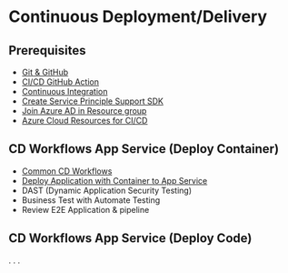 # Continuous Deployment/Delivery


## Prerequisites

- [Git & GitHub](../github/Readme.md)
- [CI/CD GitHub Action](../actions/Readme.md)
- [Continuous Integration](../ci/Readme.md)
- [Create Service Principle Support SDK](create-az-sp-sdk.md)
- [Join Azure AD in Resource group](join-azure-ad-in-resource-group.md)
- [Azure Cloud Resources for CI/CD](../cloud-resources/Readme.md)



## CD Workflows App Service (Deploy Container)

- [Common CD Workflows](common.md)
- [Deploy Application with Container to App Service](deploy-app-service.md)
- DAST (Dynamic Application Security Testing)
- Business Test with Automate Testing
- Review E2E Application & pipeline



## CD Workflows App Service (Deploy Code)

.
.
.